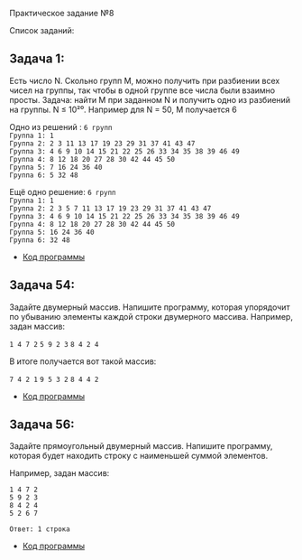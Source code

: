 Практическое задание №8

Список заданий:


## Задача 1:  
Есть число N. Скольно групп M, можно получить при разбиении всех чисел на группы, так чтобы в одной группе все числа были взаимно просты. Задача: найти M при заданном N и получить одно из разбиений на группы.
N ≤ 10²⁰.
Например для N = 50, M получается 6

Одно из решений :
`6 групп`  
`Группа 1: 1`   
`Группа 2: 2 3 11 13 17 19 23 29 31 37 41 43 47 `  
`Группа 3: 4 6 9 10 14 15 21 22 25 26 33 34 35 38 39 46 49`  
`Группа 4: 8 12 18 20 27 28 30 42 44 45 50 `  
`Группа 5: 7 16 24 36 40 `  
`Группа 6: 5 32 48`  

Ещё одно решение:
`6 групп`  
`Группа 1: 1 `  
`Группа 2: 2 3 5 7 11 13 17 19 23 29 31 37 41 43 47 `  
`Группа 3: 4 6 9 10 14 15 21 22 25 26 33 34 35 38 39 46 49 `  
`Группа 4: 8 12 18 20 27 28 30 42 44 45 50 `  
`Группа 5: 16 24 36 40 `  
`Группа 6: 32 48`  

* [Код программы](Task1/Program.cs) 

## Задача 54:  
Задайте двумерный массив. Напишите программу, которая упорядочит по убыванию элементы каждой строки двумерного массива.
Например, задан массив:

`1 4 7 2`
`5 9 2 3`
`8 4 2 4`

В итоге получается вот такой массив:

`7 4 2 1`
`9 5 3 2`
`8 4 4 2`

* [Код программы](Task54/Program.cs) 

## Задача 56:  
Задайте прямоугольный двумерный массив. Напишите программу, которая будет находить строку с наименьшей суммой элементов.

Например, задан массив:

`1 4 7 2`  
`5 9 2 3`  
`8 4 2 4`  
`5 2 6 7`  

`Ответ: 1 строка`

* [Код программы](Task56/Program.cs) 